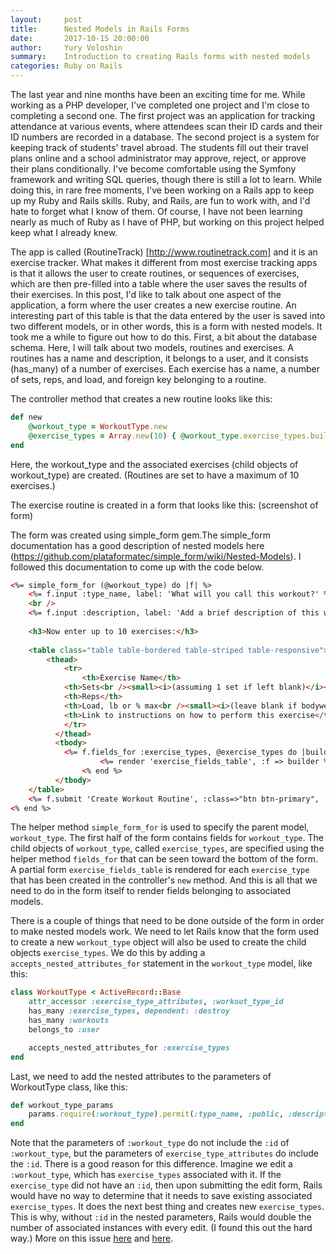 ```yaml
---
layout:     post
title:      Nested Models in Rails Forms
date:       2017-10-15 20:00:00
author:     Yury Voloshin
summary:    Introduction to creating Rails forms with nested models
categories: Ruby on Rails
---
```

The last year and nine months have been an exciting time for me. While working as a PHP developer, I've completed one project and I'm close to completing a second one. The first project was an application for tracking attendance at various events, where attendees scan their ID cards and their ID numbers are recorded in a database. The second project is a system for keeping track of students' travel abroad. The students fill out their travel plans online and a school administrator may approve, reject, or approve their plans conditionally. I've become comfortable using the Symfony framework and writing SQL queries, though there is still a lot to learn. While doing this, in rare free moments, I've been working on a Rails app to keep up my Ruby and Rails skills. Ruby, and Rails, are fun to work with, and I'd hate to forget what I know of them. Of course, I have not been learning nearly as much of Ruby as I have of PHP, but working on this project helped keep what I already knew.  

The app is called (RoutineTrack) [http://www.routinetrack.com] and it is an exercise tracker. What makes it different from most exercise tracking apps is that it allows the user to create routines, or sequences of exercises, which are then pre-filled into a table where the user saves the results of their exercises. In this post, I'd like to talk about one aspect of the application, a form where the user creates a new exercise routine. An interesting part of this table is that the data entered by the user is saved into two different models, or in other words, this is a form with nested models. It took me a while to figure out how to do this. First, a bit about the database schema. Here, I will talk about two models, routines and exercises. A routines has a name and description, it belongs to a user, and it consists (has_many) of a number of exercises. Each exercise has a name, a number of sets, reps, and load, and foreign key belonging to a routine. 

The controller method that creates a new routine looks like this:

```ruby
def new
	@workout_type = WorkoutType.new
	@exercise_types = Array.new(10) { @workout_type.exercise_types.build }
end
```

Here, the workout_type and the associated exercises (child objects of workout_type) are created. (Routines are set to have a maximum of 10 exercises.)

The exercise routine is created in a form that looks like this:
(screenshot of form)

The form was created using simple_form gem.The simple_form documentation has a good description of nested models here (https://github.com/plataformatec/simple_form/wiki/Nested-Models). I followed this documentation to come up with the code below. 

```html
<%= simple_form_for (@workout_type) do |f| %>
	<%= f.input :type_name, label: 'What will you call this workout?' %>
	<br />
	<%= f.input :description, label: 'Add a brief description of this workout.', input_html: { class: 'mceEditor' } %>
	
	<h3>Now enter up to 10 exercises:</h3> 
	  
	<table class="table table-bordered table-striped table-responsive">
		<thead>
		    <tr>
		    	<th>Exercise Name</th>
			<th>Sets<br /><small><i>(assuming 1 set if left blank)</i></small></th>
		 	<th>Reps</th>
		  	<th>Load, lb or % max<br /><small><i>(leave blank if bodyweight)</i></small></th>
		  	<th>Link to instructions on how to perform this exercise</th>
		    </tr>
		  </thead>
		  <tbody>
		  	<%= f.fields_for :exercise_types, @exercise_types do |builder| %>
		      		<%= render 'exercise_fields_table', :f => builder %>
		    	<% end %>
		  </tbody>
	</table>
	<%= f.submit 'Create Workout Routine', :class=>"btn btn-primary", :id=>"routine_submit" %>
<% end %>
```

The helper method `simple_form_for` is used to specify the parent model, `workout_type`. The first half of the form contains fields for `workout_type`. The child objects of `workout_type`, called `exercise_types`, are specified using the helper method `fields_for` that can be seen toward the bottom of the form. A partial form `exercise_fields_table` is rendered for each `exercise_type` that has been created in the controller's `new` method. And this is all that we need to do in the form itself to render fields belonging to associated models. 

There is a couple of things that need to be done outside of the form in order to make nested models work. We need to let Rails know that the form used to create a new `workout_type` object will also be used to create the child objects `exercise_types`. We do this by adding a `accepts_nested_attributes_for` statement in the `workout_type` model, like this:

```ruby
class WorkoutType < ActiveRecord::Base
	attr_accessor :exercise_type_attributes, :workout_type_id
	has_many :exercise_types, dependent: :destroy
	has_many :workouts
	belongs_to :user

	accepts_nested_attributes_for :exercise_types
end
```

Last, we need to add the nested attributes to the parameters of WorkoutType class, like this:

```ruby
def workout_type_params
	params.require(:workout_type).permit(:type_name, :public, :description, exercise_types_attributes: [:id, :name, :sets, :reps, :load, :url])
end
```

Note that the parameters of `:workout_type` do not include the `:id` of `:workout_type`, but the parameters of `exercise_type_attributes` do include the `:id`. There is a good reason for this difference. Imagine we edit a `:workout_type`, which has `exercise_types` associated with it. If the `exercise_type` did not have an `:id`, then upon submitting the edit form, Rails would have no way to determine that it needs to save existing associated `exercise_types`. It does the next best thing and creates new `exercise_types`. This is why, without `:id` in the nested parameters, Rails would double the number of associated instances with every edit. (I found this out the hard way.) More on this issue [here](https://stackoverflow.com/questions/18946479/ror-nested-attributes-produces-duplicates-when-edit) and [here](https://github.com/activeadmin/activeadmin/issues/2994).
